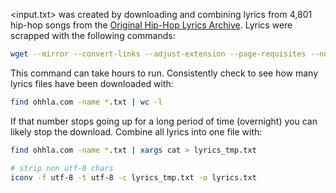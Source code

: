 <input.txt> was created by downloading and combining lyrics from 4,801 hip-hop songs from the [Original Hip-Hop Lyrics Archive](http://ohhla.com/).
Lyrics were scrapped with the following commands:

```bash
wget --mirror --convert-links --adjust-extension --page-requisites --no-parent -N http://ohhla.com/all.html
```
This command can take hours to run. Consistently check to see how many lyrics files have been downloaded with:

```bash
find ohhla.com -name *.txt | wc -l
```

If that number stops going up for a long period of time (overnight) you can likely stop the download. Combine all lyrics into one file with:

```bash
find ohhla.com -name *.txt | xargs cat > lyrics_tmp.txt
```

```bash
# strip non utf-8 chars
iconv -f utf-8 -t utf-8 -c lyrics_tmp.txt -o lyrics.txt
```
